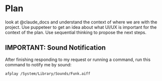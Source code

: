 # Plan
look at @claude_docs and understand the context of where we are with the project. Use puppeteer to get an idea about what UI/UX is important for the context of the plan. Use sequential thinking to propose the next steps.

## IMPORTANT: Sound Notification

After finishing responding to my request or running a command, run this command to notify me by sound:

```bash
afplay /System/Library/Sounds/Funk.aiff
```